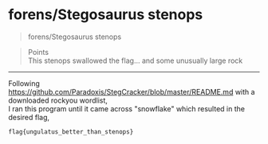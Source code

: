 # forens/Stegosaurus stenops

>forens/Stegosaurus stenops

> Points\
>This stenops swallowed the flag... and some unusually large rock

***

Following https://github.com/Paradoxis/StegCracker/blob/master/README.md with a downloaded rockyou wordlist,\
I ran this program until it came across "snowflake" which resulted in the desired flag,

```
flag{ungulatus_better_than_stenops}
```
